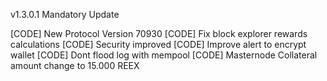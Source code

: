 v1.3.0.1 Mandatory Update

[CODE] New Protocol Version 70930
[CODE] Fix block explorer rewards calculations
[CODE] Security improved
[CODE] Improve alert to encrypt wallet
[CODE] Dont flood log with mempool
[CODE] Masternode Collateral amount change to 15.000 REEX